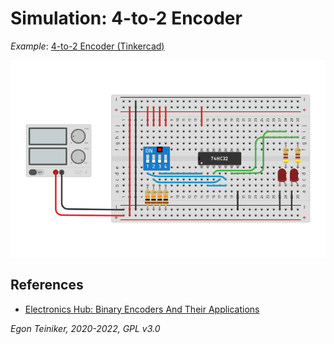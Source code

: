 # Simulation: 4-to-2 Encoder

_Example_: [4-to-2 Encoder (Tinkercad)](https://www.tinkercad.com/things/2eObGT5jGVY)

![Encoder](encoder.png)

## References

* [Electronics Hub: Binary Encoders And Their Applications](https://www.electronicshub.org/binary-encoder/)


*Egon Teiniker, 2020-2022, GPL v3.0* 
